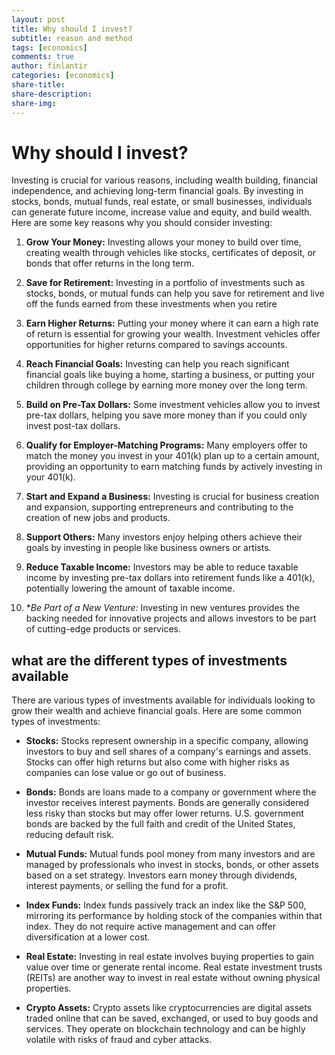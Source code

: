 ```yaml
---
layout: post
title: Why should I invest?
subtitle: reason and method
tags: [economics]
comments: true
author: finlantir
categories: [economics]
share-title:
share-description:
share-img:
---
```



# Why should I invest?
Investing is crucial for various reasons, including wealth building, financial independence, and achieving long-term financial goals. By investing in stocks, bonds, mutual funds, real estate, or small businesses, individuals can generate future income, increase value and equity, and build wealth. Here are some key reasons why you should consider investing:

1. **Grow Your Money:** Investing allows your money to build over time, creating wealth through vehicles like stocks, certificates of deposit, or bonds that offer returns in the long term.

2. **Save for Retirement:** Investing in a portfolio of investments such as stocks, bonds, or mutual funds can help you save for retirement and live off the funds earned from these investments when you retire

3. **Earn Higher Returns:** Putting your money where it can earn a high rate of return is essential for growing your wealth. Investment vehicles offer opportunities for higher returns compared to savings accounts.

4. **Reach Financial Goals:** Investing can help you reach significant financial goals like buying a home, starting a business, or putting your children through college by earning more money over the long term.

5. **Build on Pre-Tax Dollars:** Some investment vehicles allow you to invest pre-tax dollars, helping you save more money than if you could only invest post-tax dollars.

6. **Qualify for Employer-Matching Programs:** Many employers offer to match the money you invest in your 401(k) plan up to a certain amount, providing an opportunity to earn matching funds by actively investing in your 401(k).

7. **Start and Expand a Business:** Investing is crucial for business creation and expansion, supporting entrepreneurs and contributing to the creation of new jobs and products.

8. **Support Others:** Many investors enjoy helping others achieve their goals by investing in people like business owners or artists.

9. **Reduce Taxable Income:** Investors may be able to reduce taxable income by investing pre-tax dollars into retirement funds like a 401(k), potentially lowering the amount of taxable income.

10. **Be Part of a New Venture:* Investing in new ventures provides the backing needed for innovative projects and allows investors to be part of cutting-edge products or services.


## what are the different types of investments available
There are various types of investments available for individuals looking to grow their wealth and achieve financial goals. Here are some common types of investments:

- **Stocks:** Stocks represent ownership in a specific company, allowing investors to buy and sell shares of a company's earnings and assets. Stocks can offer high returns but also come with higher risks as companies can lose value or go out of business.

- **Bonds:** Bonds are loans made to a company or government where the investor receives interest payments. Bonds are generally considered less risky than stocks but may offer lower returns. U.S. government bonds are backed by the full faith and credit of the United States, reducing default risk.

- **Mutual Funds:** Mutual funds pool money from many investors and are managed by professionals who invest in stocks, bonds, or other assets based on a set strategy. Investors earn money through dividends, interest payments, or selling the fund for a profit.

- **Index Funds:** Index funds passively track an index like the S&P 500, mirroring its performance by holding stock of the companies within that index. They do not require active management and can offer diversification at a lower cost.

- **Real Estate:** Investing in real estate involves buying properties to gain value over time or generate rental income. Real estate investment trusts (REITs) are another way to invest in real estate without owning physical properties.

- **Crypto Assets:** Crypto assets like cryptocurrencies are digital assets traded online that can be saved, exchanged, or used to buy goods and services. They operate on blockchain technology and can be highly volatile with risks of fraud and cyber attacks.